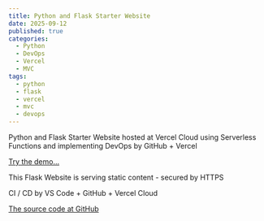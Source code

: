 ```yaml
---
title: Python and Flask Starter Website
date: 2025-09-12
published: true
categories:
  - Python
  - DevOps
  - Vercel
  - MVC
tags:
  - python
  - flask
  - vercel
  - mvc
  - devops
---
```


Python and Flask Starter Website hosted at Vercel Cloud using Serverless Functions and implementing DevOps by GitHub + Vercel

<a href="https://flask-vercel-start-one.vercel.app/" target="_blank" title="Flask Website at Vercel">Try the demo...</a>

This Flask Website is serving static content - secured by HTTPS

CI / CD by VS Code + GitHub + Vercel Cloud 

<a href="https://github.com/persteenolsen/flask-vercel-start-one" target="_blank">The source code at GitHub</a>
